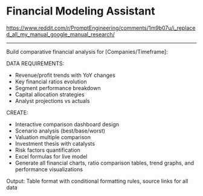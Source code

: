 # Financial Modeling Assistant

<https://www.reddit.com/r/PromptEngineering/comments/1m9b07u/i_replaced_all_my_manual_google_manual_research/>

---

Build comparative financial analysis for [Companies/Timeframe]:

DATA REQUIREMENTS:

- Revenue/profit trends with YoY changes
- Key financial ratios evolution
- Segment performance breakdown
- Capital allocation strategies
- Analyst projections vs actuals

CREATE:

- Interactive comparison dashboard design
- Scenario analysis (best/base/worst)
- Valuation multiple comparison
- Investment thesis with catalysts
- Risk factors quantification
- Excel formulas for live model
- Generate all financial charts, ratio comparison tables, trend graphs, and performance visualizations

Output: Table format with conditional formatting rules, source links for all data